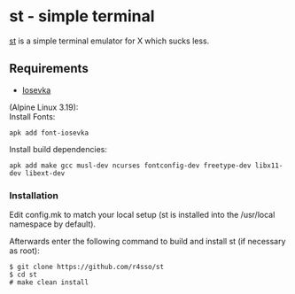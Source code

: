 # st - simple terminal

[st](https://st.suckless.org/) is a simple terminal emulator for X which sucks less.


## Requirements
- [Iosevka](https://github.com/be5invis/Iosevka)

(Alpine Linux 3.19):  
Install Fonts:
```
apk add font-iosevka
```

Install build dependencies:
```
apk add make gcc musl-dev ncurses fontconfig-dev freetype-dev libx11-dev libext-dev
```

### Installation

Edit config.mk to match your local setup (st is installed into
the /usr/local namespace by default).

Afterwards enter the following command to build and install st (if
necessary as root):

```
$ git clone https://github.com/r4sso/st
$ cd st
# make clean install
```

